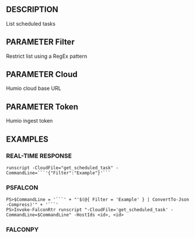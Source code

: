 ## DESCRIPTION
List scheduled tasks

## PARAMETER Filter
Restrict list using a RegEx pattern

## PARAMETER Cloud
Humio cloud base URL

## PARAMETER Token
Humio ingest token

## EXAMPLES

### REAL-TIME RESPONSE
```
runscript -CloudFile="get_scheduled_task" -CommandLine=```'{"Filter":"Example"}'```
```
### PSFALCON
```
PS>$CommandLine = '```' + "'$(@{ Filter = 'Example' } | ConvertTo-Json -Compress)'" + '```'
PS>Invoke-FalconRtr runscript "-CloudFile='get_scheduled_task' -CommandLine=$CommandLine" -HostIds <id>, <id>
```
### FALCONPY
